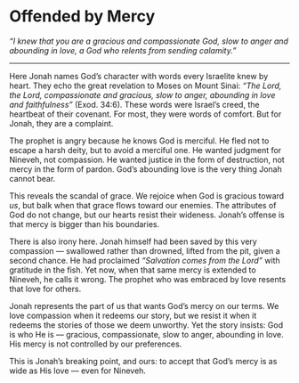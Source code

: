# Offended by Mercy

*“I knew that you are a gracious and compassionate God, slow to anger and abounding in love, a God who relents from sending calamity.”*

---

Here Jonah names God’s character with words every Israelite knew by heart. They echo the great revelation to Moses on Mount Sinai: *“The Lord, the Lord, compassionate and gracious, slow to anger, abounding in love and faithfulness”* (Exod. 34:6). These words were Israel’s creed, the heartbeat of their covenant. For most, they were words of comfort. But for Jonah, they are a complaint.

The prophet is angry because he knows God is merciful. He fled not to escape a harsh deity, but to avoid a merciful one. He wanted judgment for Nineveh, not compassion. He wanted justice in the form of destruction, not mercy in the form of pardon. God’s abounding love is the very thing Jonah cannot bear.

This reveals the scandal of grace. We rejoice when God is gracious toward *us*, but balk when that grace flows toward our enemies. The attributes of God do not change, but our hearts resist their wideness. Jonah’s offense is that mercy is bigger than his boundaries.

There is also irony here. Jonah himself had been saved by this very compassion — swallowed rather than drowned, lifted from the pit, given a second chance. He had proclaimed *“Salvation comes from the Lord”* with gratitude in the fish. Yet now, when that same mercy is extended to Nineveh, he calls it wrong. The prophet who was embraced by love resents that love for others.

Jonah represents the part of us that wants God’s mercy on our terms. We love compassion when it redeems our story, but we resist it when it redeems the stories of those we deem unworthy. Yet the story insists: God is who He is — gracious, compassionate, slow to anger, abounding in love. His mercy is not controlled by our preferences.

This is Jonah’s breaking point, and ours: to accept that God’s mercy is as wide as His love — even for Nineveh.
